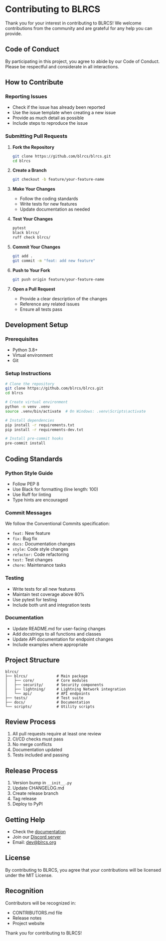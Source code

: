 # Contributing to BLRCS

Thank you for your interest in contributing to BLRCS! We welcome contributions from the community and are grateful for any help you can provide.

## Code of Conduct

By participating in this project, you agree to abide by our Code of Conduct. Please be respectful and considerate in all interactions.

## How to Contribute

### Reporting Issues

- Check if the issue has already been reported
- Use the issue template when creating a new issue
- Provide as much detail as possible
- Include steps to reproduce the issue

### Submitting Pull Requests

1. **Fork the Repository**
   ```bash
   git clone https://github.com/blrcs/blrcs.git
   cd blrcs
   ```

2. **Create a Branch**
   ```bash
   git checkout -b feature/your-feature-name
   ```

3. **Make Your Changes**
   - Follow the coding standards
   - Write tests for new features
   - Update documentation as needed

4. **Test Your Changes**
   ```bash
   pytest
   black blrcs/
   ruff check blrcs/
   ```

5. **Commit Your Changes**
   ```bash
   git add .
   git commit -m "feat: add new feature"
   ```

6. **Push to Your Fork**
   ```bash
   git push origin feature/your-feature-name
   ```

7. **Open a Pull Request**
   - Provide a clear description of the changes
   - Reference any related issues
   - Ensure all tests pass

## Development Setup

### Prerequisites
- Python 3.8+
- Virtual environment
- Git

### Setup Instructions

```bash
# Clone the repository
git clone https://github.com/blrcs/blrcs.git
cd blrcs

# Create virtual environment
python -m venv .venv
source .venv/bin/activate  # On Windows: .venv\Scripts\activate

# Install dependencies
pip install -r requirements.txt
pip install -r requirements-dev.txt

# Install pre-commit hooks
pre-commit install
```

## Coding Standards

### Python Style Guide
- Follow PEP 8
- Use Black for formatting (line length: 100)
- Use Ruff for linting
- Type hints are encouraged

### Commit Messages
We follow the Conventional Commits specification:
- `feat:` New feature
- `fix:` Bug fix
- `docs:` Documentation changes
- `style:` Code style changes
- `refactor:` Code refactoring
- `test:` Test changes
- `chore:` Maintenance tasks

### Testing
- Write tests for all new features
- Maintain test coverage above 80%
- Use pytest for testing
- Include both unit and integration tests

### Documentation
- Update README.md for user-facing changes
- Add docstrings to all functions and classes
- Update API documentation for endpoint changes
- Include examples where appropriate

## Project Structure

```
blrcs/
├── blrcs/             # Main package
│   ├── core/          # Core modules
│   ├── security/      # Security components
│   ├── lightning/     # Lightning Network integration
│   └── api/           # API endpoints
├── tests/             # Test suite
├── docs/              # Documentation
└── scripts/           # Utility scripts
```

## Review Process

1. All pull requests require at least one review
2. CI/CD checks must pass
3. No merge conflicts
4. Documentation updated
5. Tests included and passing

## Release Process

1. Version bump in `__init__.py`
2. Update CHANGELOG.md
3. Create release branch
4. Tag release
5. Deploy to PyPI

## Getting Help

- Check the [documentation](docs/)
- Join our [Discord server](https://discord.gg/blrcs)
- Email: dev@blrcs.org

## License

By contributing to BLRCS, you agree that your contributions will be licensed under the MIT License.

## Recognition

Contributors will be recognized in:
- CONTRIBUTORS.md file
- Release notes
- Project website

Thank you for contributing to BLRCS!
